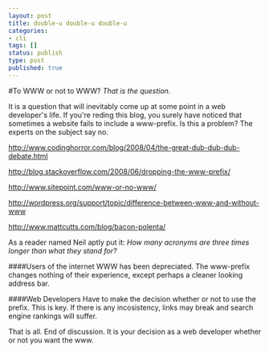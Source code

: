```yaml
---
layout: post
title: double-u double-u double-u
categories:
- cli
tags: []
status: publish
type: post
published: true
---
```


#To WWW or not to WWW?
*That is the question.*

It is a question that will inevitably come up at some point in a web developer's life. If you're reding this blog, you surely have noticed that sometimes a website fails to include a www-prefix. Is this a problem? The experts on the subject say no.

http://www.codinghorror.com/blog/2008/04/the-great-dub-dub-dub-debate.html

http://blog.stackoverflow.com/2008/06/dropping-the-www-prefix/

http://www.sitepoint.com/www-or-no-www/

http://wordpress.org/support/topic/difference-between-www-and-without-www

http://www.mattcutts.com/blog/bacon-polenta/

As a reader named Neil aptly put it: *How many acronyms are three times longer than what they stand for?*

####Users of the internet
WWW has been depreciated. The www-prefix changes nothing of their experience, except perhaps a cleaner looking address bar.

####Web Developers
Have to make the decision whether or not to use the prefix. This is key. If there is any incosistency, links may break and search engine rankings will suffer.

That is all. End of discussion. It is your decision as a web developer whether or not you want the www.

